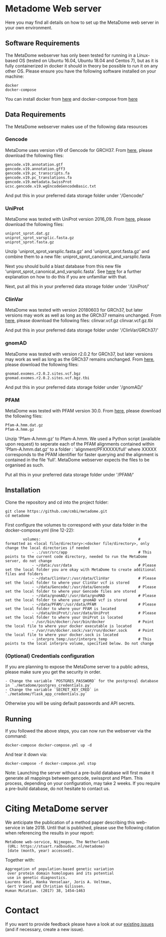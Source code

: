 # Metadome Web server

Here you may find all details on how to set up the MetaDome web server in your own environment.

## Software Requirements

The MetaDome webserver has only been tested for running in a Linux-based OS (tested on Ubuntu 16.04, Ubuntu 18.04 and Centos 7), but as it is fully containerized in docker it should in theory be possible to run it on any other OS.
Please ensure you have the following software installed on your machine:

	docker
    docker-compose

You can install docker from [here](https://www.docker.com/get-docker) and docker-compose from [here](https://docs.docker.com/compose/install/#install-compose)

## Data Requirements

The MetaDome webserver makes use of the following data resources

### Gencode

MetaDome uses version v19 of Gencode for GRCH37.
From [here](https://www.gencodegenes.org/releases/19.html), please download the following files:
    
    gencode.v19.annotation.gtf
    gencode.v19.annotation.gff3
    gencode.v19.pc_transcripts.fa
    gencode.v19.pc_translations.fa
    gencode.v19.metadata.SwissProt
    ucsc.gencode.v19.wgEncodeGencodeBasic.txt

And put this in your preferred data storage folder under '/Gencode/'

### UniProt

MetaDome was tested with UniProt version 2016_09.
From [here](ftp://ftp.uniprot.org/pub/databases/uniprot/current_release/knowledgebase/complete/), please download the following files:

    uniprot_sprot.dat.gz
    uniprot_sprot_varsplic.fasta.gz
    uniprot_sprot.fasta.gz

Unzip 'uniprot_sprot_varsplic.fasta.gz' and 'uniprot_sprot.fasta.gz' and combine them to a new file: uniprot_sprot_canonical_and_varsplic.fasta

Next you should build a blast database from this new file 'uniprot_sprot_canonical_and_varsplic.fasta'. See [here](https://www.ncbi.nlm.nih.gov/books/NBK279688/) for a further explanation on how to do this if you are unfamiliar with that.

Next, put all this in your preferred data storage folder under '/UniProt/'

### ClinVar

MetaDome was tested with version 20180603 for GRCh37, but later versions may work as well as long as the GRCh37 remains unchanged.
From [here](ftp://ftp.ncbi.nlm.nih.gov/pub/clinvar/vcf_GRCh37/), please download the following files:
    clinvar.vcf.gz
    clinvar.vcf.gz.tbi

And put this in your preferred data storage folder under '/ClinVar/GRCh37/'

### gnomAD

MetaDome was tested with version r2.0.2 for GRCh37, but later versions may work as well as long as the GRCh37 remains unchanged.
From [here](https://console.cloud.google.com/storage/browser/gnomad-public/release/2.0.2/vcf/exomes/?pli=1), please download the following files:

    gnomad.exomes.r2.0.2.sites.vcf.bgz
    gnomad.exomes.r2.0.2.sites.vcf.bgz.tbi

And put this in your preferred data storage folder under '/gnomAD/'

### PFAM

MetaDome was tested with PFAM version 30.0.
From [here](ftp://ftp.ebi.ac.uk/pub/databases/Pfam/releases/Pfam30.0/), please download the following files:

    Pfam-A.hmm.dat.gz
    Pfam-A.hmm.gz

Unzip 'Pfam-A.hmm.gz' to Pfam-A.hmm.
We used a Python script (available upon request) to seperate each of the PFAM alignments contained within 'Pfam-A.hmm.dat.gz' to a folder : 'alignment/PFXXXXX/full' where XXXXX corresponds to the PFAM identifier for faster querying and the alignment is contained in the file 'full'. MetaDome webserver expects the files to be organised as such.

Put all this in your preferred data storage folder under '/PFAM/'

## Installation

Clone the repository and cd into the project folder:

    git clone https://github.com/cmbi/metadome.git
    cd metadome

First configure the volumes to correspond with your data folder in the docker-compose.yml (line 12-22):
```
        volumes:                                            # formatted as <local file/directory>:<docker file/directory>, only change the local directories if needed
            - .:/usr/src/app                                # This points to the current code directory, needed to run the MetaDome server, do not change
            - ~/data:/usr/data                              # Please set the local folder you are okay with MetaDome to create additional files and folders
            - ~/data/ClinVar/:/usr/data/ClinVar             # Please set the local folder to where your ClinVar vcf is stored
            - ~/data/Gencode/:/usr/data/Gencode             # Please set the local folder to where your Gencode files are stored
            - ~/data/gnomAD/:/usr/data/gnoMAD               # Please set the local folder to where your gnomAD vcf is stored
            - ~/data/PFAM/:/usr/data/PFAM                   # Please set the local folder to where your PFAM is located
            - ~/data/UniProt/:/usr/data/UniProt             # Please set the local folder to where your UniProt is located
            - /usr/bin/docker:/usr/bin/docker               # Point the local file to where your docker executable is located
            - /var/run/docker.sock:/var/run/docker.sock     # Point the local file to where your docker.sock is located
            - interpro_temp:/usr/interpro_temp              # This points to the local interpro volume, specified below. Do not change
```

### (Optional) Credentials configuration
If you are planning to expose the MetaDome server to a public adress, please make sure you get the security in order.

	- Change the variable `POSTGRES_PASSWORD` for the postgresql database in `./metadome/postgres_credentials.py`
	- Change the variable `SECRET_KEY_CRED` in `./metadome/flask_app_credentials.py`

Otherwise you will be using default passwords and API secrets.

## Running

If you followed the above steps, you can now run the webserver via the command:

    docker-compose docker-compose.yml up -d

And tear it down via:

    docker-compose -f docker-compose.yml stop

Note: Launching the server without a pre-build database will first make it generate all mappings between gencode, swissprot and Pfam. This process, depending on your configuration, may take 2 weeks. If you require a pre-build database, do not hesitate to contact us.


# Citing MetaDome server

We anticipate the publication of a method paper describing this web-service in late 2018. Until that is published, please use the following citation when referencing the results in your report:
```
MetaDome web-service, Nijmegen, The Netherlands
 (URL: https://stuart.radboudumc.nl/metadome) 
 [date (month, year) accessed].
```
Together with:

```
Aggregation of population‐based genetic variation 
 over protein domain homologues and its potential 
 use in genetic diagnostics.
Laurens Wiel, Hanka Venselaar, Joris A. Veltman, 
 Gert Vriend and Christian Gilissen.
Human Mutation. (2017) 38, 1454–1463
```

# Contact

If you want to provide feedback please have a look at our
[existing issues][1] (and if necessary, create a new issue).

[1]: https://github.com/cmbi/metadome/issues
